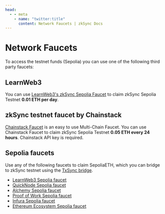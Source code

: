 ```yaml
---
head:
  - - meta
    - name: "twitter:title"
      content: Network Faucets | zkSync Docs
---
```


# Network Faucets

To access the testnet funds (Sepolia) you can use one of the following third party faucets:

## LearnWeb3

You can use [LearnWeb3's zkSync Sepolia Faucet](https://learnweb3.io/faucets/zksync_sepolia/) to claim zkSync Sepolia Testnet **0.01 ETH per day**.

## zkSync testnet faucet by Chainstack

[Chainstack Faucet](https://faucet.chainstack.com/zksync-testnet-faucet) is an easy to use Multi-Chain Faucet. You can use Chainstack Faucet to claim zkSync Sepolia Testnet **0.05 ETH every 24 hours**. Chainstack API key is required.

## Sepolia faucets

Use any of the following faucets to claim SepoliaETH, which you can bridge to zkSync testnet using the [TxSync bridge](https://portal.txsync.io/bridge/?network=era-sepolia).

- [LearnWeb3 Sepolia faucet](https://learnweb3.io/faucets/sepolia)
- [QuickNode Sepolia faucet](https://faucet.quicknode.com/ethereum/sepolia)
- [Alchemy Sepolia faucet](https://sepoliafaucet.com/)
- [Proof of Work Sepolia faucet](https://sepolia-faucet.pk910.de/)
- [Infura Sepolia faucet](https://www.infura.io/faucet/sepolia/)
- [Ethereum Ecosystem Sepolia faucet](https://www.ethereum-ecosystem.com/faucets/ethereum-sepolia)
